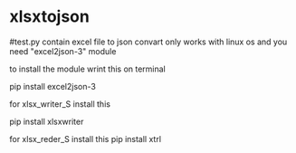 
# xlsxtojson

#test.py contain excel file to json convart only works with linux os and you need "excel2json-3" module 

to install the module wrint this on terminal 

pip install excel2json-3

for xlsx_writer_S install this 

pip install xlsxwriter

for xlsx_reder_S install this 
pip install xtrl 





